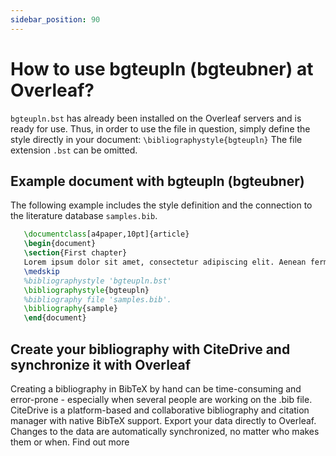 ```yaml
---
sidebar_position: 90
---
```


# How to use bgteupln (bgteubner) at Overleaf?
`bgteupln.bst` has already been installed on the Overleaf servers and is ready for use. Thus, in order to use the file in question, simply define the style directly in your document: `\bibliographystyle{bgteupln}` The file extension `.bst` can be omitted.

## Example document with bgteupln (bgteubner)
The following example includes the style definition and the connection to the literature database `samples.bib`.
```tex
   \documentclass[a4paper,10pt]{article}
   \begin{document}
   \section{First chapter}
   Lorem ipsum dolor sit amet, consectetur adipiscing elit. Aenean fermentum justo massa, ut maximus mauris sodales et. Aenean vel elit a erat rhoncus pharetra.
   \medskip
   %bibliographystyle 'bgteupln.bst'
   \bibliographystyle{bgteupln}
   %bibliography file 'samples.bib'.
   \bibliography{sample}
   \end{document}
```

## Create your bibliography with CiteDrive and synchronize it with Overleaf
Creating a bibliography in BibTeX by hand can be time-consuming and error-prone - especially when several people are working on the .bib file. CiteDrive is a platform-based and collaborative bibliography and citation manager with native BibTeX support. Export your data directly to Overleaf. Changes to the data are automatically synchronized, no matter who makes them or when. Find out more